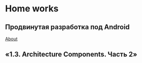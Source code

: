 <h1>Home works</h1>
<h2>Продвинутая разработка под Android</h2>
<a href="https://github.com/netology-code/andad-homeworks/tree/master/01_di">About</a>

<h2>«1.3. Architecture Components. Часть 2»</h2>